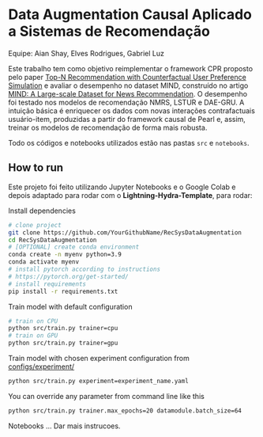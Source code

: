 # Data Augmentation Causal Aplicado a Sistemas de Recomendação

Equipe: Aian Shay, Elves Rodrigues, Gabriel Luz

Este trabalho tem como objetivo reimplementar o framework CPR proposto pelo paper [Top-N Recommendation with Counterfactual User Preference Simulation](https://arxiv.org/pdf/2109.02444.pdf) e avaliar o desempenho no dataset MIND, construído no artigo [MIND: A Large-scale Dataset for News Recommendation](https://msnews.github.io/assets/doc/ACL2020_MIND.pdf). O desempenho foi testado nos modelos de recomendação NMRS, LSTUR e DAE-GRU. A intuição básica é enriquecer os dados com novas interações contrafactuais usuário-item, produzidas a partir do framework causal de Pearl e, assim, treinar os modelos de recomendação de forma mais robusta.

Todo os códigos e notebooks utilizados estão nas pastas `src` e `notebooks`.


## How to run

Este projeto foi feito utilizando Jupyter Notebooks e o Google Colab e depois adaptado para rodar com o **Lightning-Hydra-Template**, para rodar:

Install dependencies

```bash
# clone project
git clone https://github.com/YourGithubName/RecSysDataAugmentation
cd RecSysDataAugmentation
# [OPTIONAL] create conda environment
conda create -n myenv python=3.9
conda activate myenv
# install pytorch according to instructions
# https://pytorch.org/get-started/
# install requirements
pip install -r requirements.txt
```

Train model with default configuration

```bash
# train on CPU
python src/train.py trainer=cpu
# train on GPU
python src/train.py trainer=gpu
```

Train model with chosen experiment configuration from [configs/experiment/](configs/experiment/)

```bash
python src/train.py experiment=experiment_name.yaml
```

You can override any parameter from command line like this

```bash
python src/train.py trainer.max_epochs=20 datamodule.batch_size=64
```

Notebooks ...
Dar mais instrucoes.
